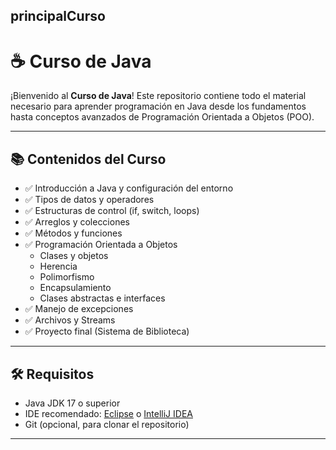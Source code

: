 ## principalCurso
# ☕ Curso de Java

¡Bienvenido al **Curso de Java**! Este repositorio contiene todo el material necesario para aprender programación en Java desde los fundamentos hasta conceptos avanzados de Programación Orientada a Objetos (POO).

---

## 📚 Contenidos del Curso

- ✅ Introducción a Java y configuración del entorno
- ✅ Tipos de datos y operadores
- ✅ Estructuras de control (if, switch, loops)
- ✅ Arreglos y colecciones
- ✅ Métodos y funciones
- ✅ Programación Orientada a Objetos
  - Clases y objetos
  - Herencia
  - Polimorfismo
  - Encapsulamiento
  - Clases abstractas e interfaces
- ✅ Manejo de excepciones
- ✅ Archivos y Streams
- ✅ Proyecto final (Sistema de Biblioteca)

---

## 🛠 Requisitos

- Java JDK 17 o superior
- IDE recomendado: [Eclipse](https://www.eclipse.org/downloads/) o [IntelliJ IDEA](https://www.jetbrains.com/idea/)
- Git (opcional, para clonar el repositorio)

---
